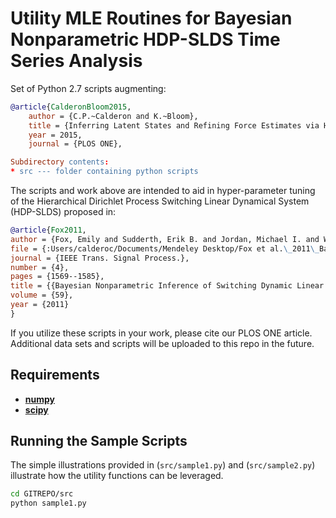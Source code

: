 Utility MLE Routines for Bayesian Nonparametric HDP-SLDS Time Series Analysis
=================

Set of Python 2.7 scripts augmenting:


```bibtex
@article{CalderonBloom2015,
    author = {C.P.~Calderon and K.~Bloom},
    title = {Inferring Latent States and Refining Force Estimates via Hierarchical Dirichlet Process Modeling in Single Particle Tracking Experiments},
    year = 2015,
    journal = {PLOS ONE},

Subdirectory contents:
* src --- folder containing python scripts

```

The scripts and work above are intended to aid in hyper-parameter tuning of the Hierarchical Dirichlet Process Switching Linear Dynamical System (HDP-SLDS) proposed in:
```bibtex
@article{Fox2011,
author = {Fox, Emily and Sudderth, Erik B. and Jordan, Michael I. and Willsky, Alan S.},
file = {:Users/calderoc/Documents/Mendeley Desktop/Fox et al.\_2011\_Bayesian Nonparametric Inference of Switching Dynamic Linear Models.pdf:pdf},
journal = {IEEE Trans. Signal Process.},
number = {4},
pages = {1569--1585},
title = {{Bayesian Nonparametric Inference of Switching Dynamic Linear Models}},
volume = {59},
year = {2011}
}
```

If you utilize these scripts in your work, please cite our PLOS ONE article.  
Additional data sets and scripts will be uploaded to this repo in the future.

Requirements
------------

* [**numpy**](http://www.numpy.org/)
* [**scipy**](http://www.scipy.org/)




Running the Sample Scripts
-------

The simple illustrations provided in (`src/sample1.py`) and (`src/sample2.py`) illustrate how the utility functions can be leveraged.

```bash
cd GITREPO/src
python sample1.py
```



